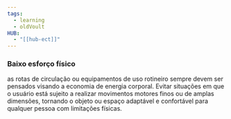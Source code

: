 ```yaml
---
tags:
  - learning
  - oldVoult
HUB:
  - "[[hub-ect]]"
---
```

### Baixo esforço físico
as rotas de circulação ou equipamentos de uso rotineiro sempre devem ser pensados visando a economia de energia corporal. Evitar situações em que o usuário está sujeito a realizar movimentos motores finos ou de amplas dimensões, tornando o objeto ou espaço adaptável e confortável para qualquer pessoa com limitações físicas.